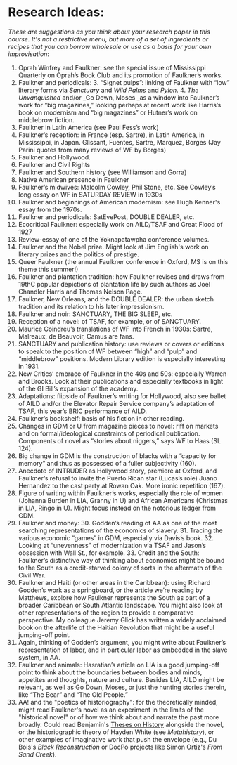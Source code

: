 # Research Ideas:

*These are suggestions as you think about your research paper in this course. It's not a restrictive menu, but more of a set of ingredients or recipes that you can borrow wholesale or use as a basis for your own improvisation*:

1.	Oprah Winfrey and Faulkner: see the special issue of Mississippi Quarterly on Oprah’s Book Club and its promotion of Faulkner’s works.
2.	Faulkner and periodicals:
	3.	“Signet pulps”: linking of Faulkner with “low” literary forms via _Sanctuary_ and _Wild Palms_ and _Pylon_.
	4.	_The Unvanquished_ and/or _Go Down, Moses _as a window into Faulkner’s work for “big magazines,” looking perhaps at recent work like Harris’s book on modernism and “big magazines” or Hutner’s work on middlebrow fiction.
3.	Faulkner in Latin America (see Paul Fess’s work)
4.	Faulkner’s reception: in France (esp. Sartre), in Latin America, in Mississippi, in Japan. Glissant, Fuentes, Sartre, Marquez, Borges (Jay Parini quotes from many reviews of WF by Borges)
5.	Faulkner and Hollywood.
6.	Faulkner and Civil Rights
7.	Faulkner and Southern history (see Williamson and Gorra)
8.	Native American presence in Faulkner
9.	Faulkner’s midwives: Malcolm Cowley, Phil Stone, etc. See Cowley’s long essay on WF in SATURDAY REVIEW in 1930s
10.	Faulkner and beginnings of American modernism: see Hugh Kenner's essay from the 1970s.
11.	Faulkner and periodicals: SatEvePost, DOUBLE DEALER, etc.
12.	Ecocritical Faulkner: especially work on AILD/TSAF and Great Flood of 1927
13.	Review-essay of one of the Yoknapatawpha conference volumes.
14.	Faulkner and the Nobel prize. Might look at Jim English's work on literary prizes and the politics of prestige.
15.	Queer Faulkner (the annual Faulkner conference in Oxford, MS is on this theme this summer!)
16.	Faulkner and plantation tradition: how Faulkner revises and draws from 19thC popular depictions of plantation life by such authors as Joel Chandler Harris and Thomas Nelson Page.
17.	Faulkner, New Orleans, and the DOUBLE DEALER: the urban sketch tradition and its relation to his later impressionism.
18.	Faulkner and noir: SANCTUARY, THE BIG SLEEP, etc.
19.	Reception of a novel: of TSAF, for example, or of SANCTUARY.
20.	Maurice Coindreu’s translations of WF into French in 1930s: Sartre, Malreaux, de Beauvoir, Camus are fans.
21.	SANCTUARY and publication history: use reviews or covers or editions to speak to the position of WF between “high” and “pulp” and “middlebrow” positions. Modern Library edition is especially interesting in 1931.
22.	New Critics’ embrace of Faulkner in the 40s and 50s: especially Warren and Brooks. Look at their publications and especially textbooks in light of the GI Bill’s expansion of the academy.
23.	Adaptations: flipside of Faulkner’s writing for Hollywood, also see ballet of AILD and/or the Elevator Repair Service company’s adaptation of TSAF, this year’s BRIC performance of AILD.
24.	Faulkner’s bookshelf: basis of his fiction in other reading.
25.	Changes in GDM or U from magazine pieces to novel: riff on markets and on formal/ideological constraints of periodical publication. Components of novel as “stories about niggers,” says WF to Haas (SL 124).
26.	Big change in GDM is the construction of blacks with a “capacity for memory” and thus as possessed of a fuller subjectivity (160).
27.	Anecdote of INTRUDER as Hollywood story, premiere at Oxford, and Faulkner’s refusal to invite the Puerto Rican star (Lucas’s role) Juano Hernandez to the cast party at Rowan Oak. More ironic repetition (167).
28.	Figure of writing within Faulkner’s works, especially the role of women (Johanna Burden in LIA, Granny in U) and African Americans (Christmas in LIA, Ringo in U). Might focus instead on the notorious ledger from GDM.
29.	Faulkner and money:
	30. Godden’s reading of AA as one of the most searching representations of the economics of slavery.
	31. Tracing the various economic “games” in GDM, especially via Davis’s book.
	32. Looking at “unevenness” of modernization via TSAF and Jason’s obsession with Wall St., for example.
	33. Credit and the South: Faulkner’s distinctive way of thinking about economics might be bound to the South as a credit-starved colony of sorts in the aftermath of the Civil War.
30.	Faulkner and Haiti (or other areas in the Caribbean): using Richard Godden’s work as a springboard, or the article we’re reading by Matthews, explore how Faulkner represents the South as part of a broader Caribbean or South Atlantic landscape. You might also look at other representations of the region to provide a comparative perspective. My colleague Jeremy Glick has written a widely acclaimed book on the afterlife of the Haitian Revolution that might be a useful jumping-off point.
31.	Again, thinking of Godden’s argument, you might write about Faulkner’s representation of labor, and in particular labor as embedded in the slave system, in AA.
32.	Faulkner and animals: Hasratian’s article on LIA is a good jumping-off point to think about the boundaries between bodies and minds, appetites and thoughts, nature and culture. Besides LIA, AILD might be relevant, as well as Go Down, Moses, or just the hunting stories therein, like “The Bear” and “The Old People.”
33.	AA! and the "poetics of historiography": for the theoretically minded, might read Faulkner's novel as an experiment in the limits of the "historical novel" or of how we think about and narrate the past more broadly. Could read Benjamin's [Theses on History](https://www.marxists.org/reference/archive/benjamin/1940/history.htm) alongside the novel, or the historiographic theory of Hayden White (see _Metahistory_), or other examples of imaginative work that push the envelope (e.g., Du Bois's *Black Reconstruction* or DocPo projects like Simon Ortiz's *From Sand Creek*).

